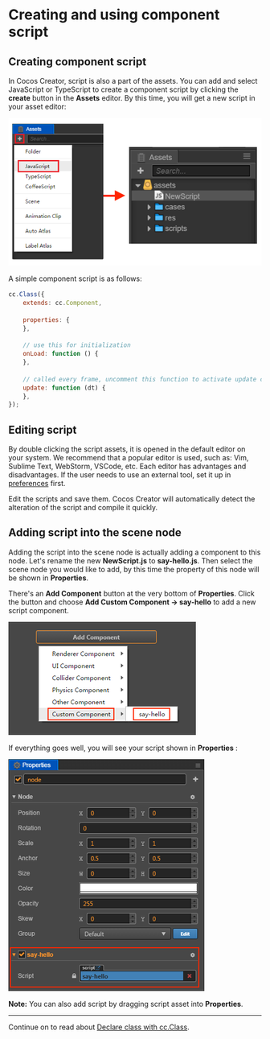 # Creating and using component script

## Creating component script

In Cocos Creator, script is also a part of the assets. You can add and select JavaScript or TypeScript to create a component script by clicking the **create** button in the **Assets** editor. By this time, you will get a new script in your asset editor:

![create-script](assets/create-script.png)

A simple component script is as follows:

```javascript
cc.Class({
    extends: cc.Component,

    properties: {
    },

    // use this for initialization
    onLoad: function () {
    },

    // called every frame, uncomment this function to activate update callback
    update: function (dt) {
    },
});
```

## Editing script

By double clicking the script assets, it is opened in the default editor on your system. We recommend that a popular editor is used, such as: Vim, Sublime Text, WebStorm, VSCode, etc. Each editor has advantages and disadvantages. If the user needs to use an external tool, set it up in [preferences](../getting-started/basics/editor-panels/preferences.md#data-editor) first.

Edit the scripts and save them. Cocos Creator will automatically detect the alteration of the script and compile it quickly.

## Adding script into the scene node

Adding the script into the scene node is actually adding a component to this node. Let's rename the new **NewScript.js** to **say-hello.js**. Then select the scene node you would like to add, by this time the property of this node will be shown in **Properties**.

There's an **Add Component** button at the very bottom of **Properties**. Click the button and choose **Add Custom Component -> say-hello** to add a new script component.

![add-script](assets/add-script.png)

If everything goes well, you will see your script shown in **Properties** :

![script-in-inspector](assets/script-in-inspector.png)

**Note:** You can also add script by dragging script asset into **Properties**.

---

Continue on to read about [Declare class with cc.Class](class.md).
